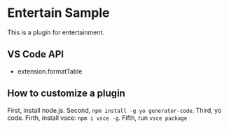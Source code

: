 # Entertain Sample

This is a plugin for entertainment.

## VS Code API
- extension.formatTable

## How to customize a plugin

First, install node.js.
Second, `npm install -g yo generator-code`.
Third, yo code.
Firth, install vsce: `npm i vsce -g`.
Fifth, run `vsce package`

